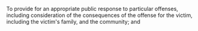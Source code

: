 To provide for an appropriate public response to particular offenses, including consideration of the consequences of the offense for the victim, including the victim's family, and the community; and